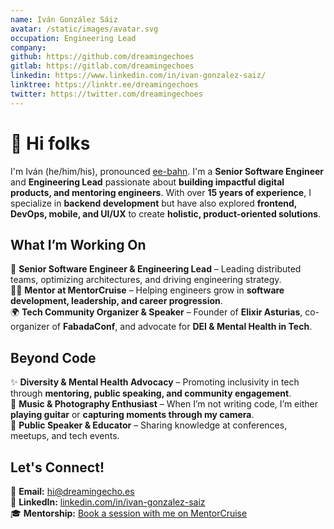 ```yaml
---
name: Iván González Sáiz
avatar: /static/images/avatar.svg
occupation: Engineering Lead
company:
github: https://github.com/dreamingechoes
gitlab: https://gitlab.com/dreamingechoes
linkedin: https://www.linkedin.com/in/ivan-gonzalez-saiz/
linktree: https://linktr.ee/dreamingechoes
twitter: https://twitter.com/dreamingechoes
---
```


# 👋 Hi folks

I'm Iván (he/him/his), pronounced [ee-bahn](https://www.spanishdict.com/pronunciation/iv%C3%A1n). I'm a **Senior Software Engineer** and **Engineering Lead** passionate about **building impactful digital products, and mentoring engineers**. With over **15 years of experience**, I specialize in **backend development** but have also explored **frontend, DevOps, mobile, and UI/UX** to create **holistic, product-oriented solutions**.

## What I’m Working On

🏢 **Senior Software Engineer & Engineering Lead** – Leading distributed teams, optimizing architectures, and driving engineering strategy.  
🧑‍🏫 **Mentor at MentorCruise** – Helping engineers grow in **software development, leadership, and career progression**.  
🌍 **Tech Community Organizer & Speaker** – Founder of **Elixir Asturias**, co-organizer of **FabadaConf**, and advocate for **DEI & Mental Health in Tech**.

## Beyond Code

✨ **Diversity & Mental Health Advocacy** – Promoting inclusivity in tech through **mentoring, public speaking, and community engagement**.  
🎵 **Music & Photography Enthusiast** – When I’m not writing code, I’m either **playing guitar** or **capturing moments through my camera**.  
🎤 **Public Speaker & Educator** – Sharing knowledge at conferences, meetups, and tech events.

## Let's Connect!

📩 **Email:** [hi@dreamingecho.es](mailto:hi@dreamingecho.es)  
💼 **LinkedIn:** [linkedin.com/in/ivan-gonzalez-saiz](https://linkedin.com/in/ivan-gonzalez-saiz)  
🎓 **Mentorship:** [Book a session with me on MentorCruise](https://mentorcruise.com/mentor/ivngonzlezsiz/)
